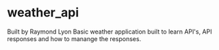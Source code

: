 # weather_api
Built by Raymond Lyon
Basic weather application built to learn API's, API responses and how to manange the responses.
